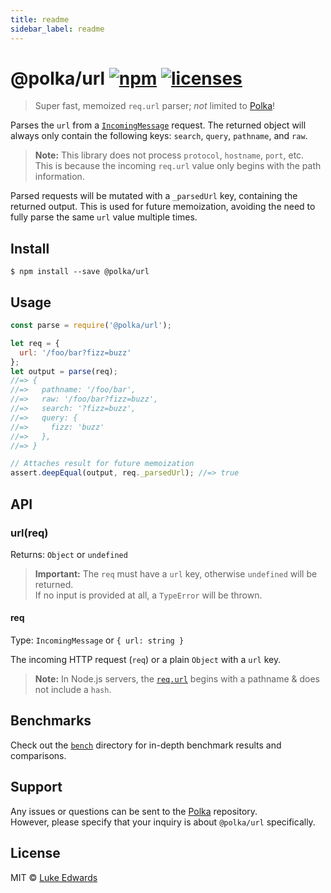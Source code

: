 ```yaml
---
title: readme
sidebar_label: readme
---
```

# @polka/url [![npm](https://badgen.now.sh/npm/v/@polka/url)](https://npmjs.org/package/@polka/url) [![licenses](https://licenses.dev/b/npm/%40polka%2Furl)](https://licenses.dev/npm/%40polka%2Furl)

> Super fast, memoized `req.url` parser; _not_ limited to [Polka][polka]!

Parses the `url` from a [`IncomingMessage`](https://nodejs.org/api/http.html#http_class_http_incomingmessage) request. The returned object will always only contain the following keys: `search`, `query`, `pathname`, and `raw`.

> **Note:** This library does not process `protocol`, `hostname`, `port`, etc.<br>This is because the incoming `req.url` value only begins with the path information.

Parsed requests will be mutated with a `_parsedUrl` key, containing the returned output. This is used for future memoization, avoiding the need to fully parse the same `url` value multiple times.

## Install

```
$ npm install --save @polka/url
```

## Usage

```js
const parse = require('@polka/url');

let req = {
  url: '/foo/bar?fizz=buzz'
};
let output = parse(req);
//=> {
//=>   pathname: '/foo/bar',
//=>   raw: '/foo/bar?fizz=buzz',
//=>   search: '?fizz=buzz',
//=>   query: {
//=>     fizz: 'buzz'
//=>   },
//=> }

// Attaches result for future memoization
assert.deepEqual(output, req._parsedUrl); //=> true
```

## API

### url(req)
Returns: `Object` or `undefined`

> **Important:** The `req` must have a `url` key, otherwise `undefined` will be returned.<br>If no input is provided at all, a `TypeError` will be thrown.

#### req
Type: `IncomingMessage` or `{ url: string }`

The incoming HTTP request (`req`) or a plain `Object` with a `url` key.

> **Note:** In Node.js servers, the [`req.url`](https://nodejs.org/api/http.html#http_message_url) begins with a pathname & does not include a `hash`.


## Benchmarks

Check out the [`bench`](/bench) directory for in-depth benchmark results and comparisons.


## Support

Any issues or questions can be sent to the [Polka][polka] repository.<br>However, please specify that your inquiry is about `@polka/url` specifically.


## License

MIT © [Luke Edwards](https://lukeed.com)

[polka]: https://github.com/lukeed/polka

